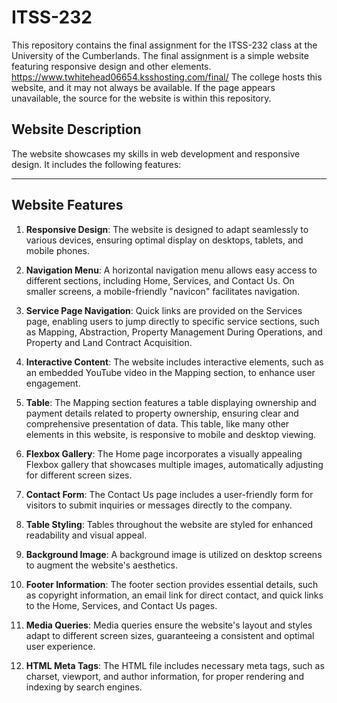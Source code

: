 # ITSS-232

This repository contains the final assignment for the ITSS-232 class at the University of the Cumberlands. The final assignment is a simple website featuring responsive design and other elements.
https://www.twhitehead06654.ksshosting.com/final/
The college hosts this website, and it may not always be available. If the page appears unavailable, the source for the website is within this repository. 

## Website Description

The website showcases my skills in web development and responsive design. It includes the following features:

---

## Website Features

1. **Responsive Design**: The website is designed to adapt seamlessly to various devices, ensuring optimal display on desktops, tablets, and mobile phones.

2. **Navigation Menu**: A horizontal navigation menu allows easy access to different sections, including Home, Services, and Contact Us. On smaller screens, a mobile-friendly "navicon" facilitates navigation.

3. **Service Page Navigation**: Quick links are provided on the Services page, enabling users to jump directly to specific service sections, such as Mapping, Abstraction, Property Management During Operations, and Property and Land Contract Acquisition.

4. **Interactive Content**: The website includes interactive elements, such as an embedded YouTube video in the Mapping section, to enhance user engagement.

5. **Table**: The Mapping section features a table displaying ownership and payment details related to property ownership, ensuring clear and comprehensive presentation of data. This table, like many other elements in this website, is responsive to mobile and desktop viewing. 

6. **Flexbox Gallery**: The Home page incorporates a visually appealing Flexbox gallery that showcases multiple images, automatically adjusting for different screen sizes.

7. **Contact Form**: The Contact Us page includes a user-friendly form for visitors to submit inquiries or messages directly to the company.

8. **Table Styling**: Tables throughout the website are styled for enhanced readability and visual appeal.

9. **Background Image**: A background image is utilized on desktop screens to augment the website's aesthetics.

10. **Footer Information**: The footer section provides essential details, such as copyright information, an email link for direct contact, and quick links to the Home, Services, and Contact Us pages.

11. **Media Queries**: Media queries ensure the website's layout and styles adapt to different screen sizes, guaranteeing a consistent and optimal user experience.

12. **HTML Meta Tags**: The HTML file includes necessary meta tags, such as charset, viewport, and author information, for proper rendering and indexing by search engines.
